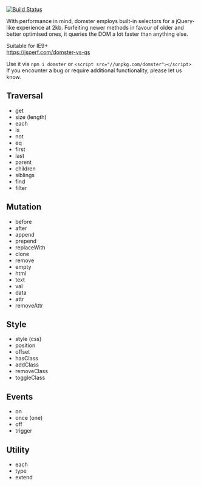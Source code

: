 [![Build Status](https://travis-ci.org/murger/domster.svg?branch=master)](https://travis-ci.org/murger/domster)

With performance in mind, domster employs built-in selectors for a jQuery-like
experience at 2kb. Forfeiting newer methods in favour of older and better
optimised ones, it queries the DOM a lot faster than anything else.

Suitable for IE9+\
https://jsperf.com/domster-vs-qs

Use it via `npm i domster` or `<script src="//unpkg.com/domster"></script>`\
If you encounter a bug or require additional functionality, please let us know.

## Traversal
* get
* size (length)
* each
* is
* not
* eq
* first
* last
* parent
* children
* siblings
* find
* filter

## Mutation
* before
* after
* append
* prepend
* replaceWith
* clone
* remove
* empty
* html
* text
* val
* data
* attr
* removeAttr

## Style
* style (css)
* position
* offset
* hasClass
* addClass
* removeClass
* toggleClass

## Events
* on
* once (one)
* off
* trigger

## Utility
* each
* type
* extend